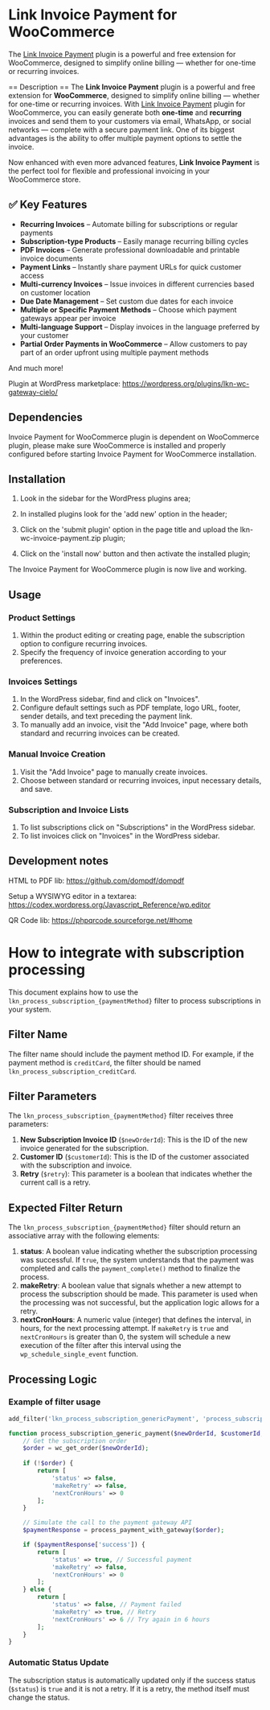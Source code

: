 # Link Invoice Payment for WooCommerce
The [Link Invoice Payment](https://www.linknacional.com.br/wordpress/woocommerce/faturas/) plugin is a powerful and free extension for WooCommerce, designed to simplify online billing — whether for one-time or recurring invoices.

== Description ==
The **Link Invoice Payment** plugin is a powerful and free extension for **WooCommerce**, designed to simplify online billing — whether for one-time or recurring invoices. With [Link Invoice Payment](https://www.linknacional.com.br/wordpress/woocommerce/faturas/) plugin for WooCommerce, you can easily generate both **one-time** and **recurring** invoices and send them to your customers via email, WhatsApp, or social networks — complete with a secure payment link. One of its biggest advantages is the ability to offer multiple payment options to settle the invoice.

Now enhanced with even more advanced features, **Link Invoice Payment** is the perfect tool for flexible and professional invoicing in your WooCommerce store.

## ✅ Key Features

- **Recurring Invoices** – Automate billing for subscriptions or regular payments  
- **Subscription-type Products** – Easily manage recurring billing cycles  
- **PDF Invoices** – Generate professional downloadable and printable invoice documents  
- **Payment Links** – Instantly share payment URLs for quick customer access  
- **Multi-currency Invoices** – Issue invoices in different currencies based on customer location  
- **Due Date Management** – Set custom due dates for each invoice  
- **Multiple or Specific Payment Methods** – Choose which payment gateways appear per invoice  
- **Multi-language Support** – Display invoices in the language preferred by your customer  
- **Partial Order Payments in WooCommerce** – Allow customers to pay part of an order upfront using multiple payment methods

And much more!

Plugin at WordPress marketplace: https://wordpress.org/plugins/lkn-wc-gateway-cielo/

## Dependencies

Invoice Payment for WooCommerce plugin is dependent on WooCommerce plugin, please make sure WooCommerce is installed and properly configured before starting Invoice Payment for WooCommerce installation.


## Installation

1) Look in the sidebar for the WordPress plugins area;

2) In installed plugins look for the 'add new' option in the header;

3) Click on the 'submit plugin' option in the page title and upload the lkn-wc-invoice-payment.zip plugin;

4) Click on the 'install now' button and then activate the installed plugin;

The Invoice Payment for WooCommerce plugin is now live and working.

## Usage

### Product Settings

1) Within the product editing or creating page, enable the subscription option to configure recurring invoices.
2) Specify the frequency of invoice generation according to your preferences.

### Invoices Settings

1) In the WordPress sidebar, find and click on "Invoices".
2) Configure default settings such as PDF template, logo URL, footer, sender details, and text preceding the payment link.
3) To manually add an invoice, visit the "Add Invoice" page, where both standard and recurring invoices can be created.

### Manual Invoice Creation

1) Visit the "Add Invoice" page to manually create invoices.
2) Choose between standard or recurring invoices, input necessary details, and save.

### Subscription and Invoice Lists

1) To list subscriptions click on "Subscriptions" in the WordPress sidebar.
2) To list invoices click on "Invoices" in the WordPress sidebar.

## Development notes

HTML to PDF lib: https://github.com/dompdf/dompdf

Setup a WYSIWYG editor in a textarea: https://codex.wordpress.org/Javascript_Reference/wp.editor

QR Code lib: https://phpqrcode.sourceforge.net/#home

# How to integrate with subscription processing

This document explains how to use the `lkn_process_subscription_{paymentMethod}` filter to process subscriptions in your system.

## Filter Name

The filter name should include the payment method ID. For example, if the payment method is `creditCard`, the filter should be named `lkn_process_subscription_creditCard`.

## Filter Parameters

The `lkn_process_subscription_{paymentMethod}` filter receives three parameters:

1. **New Subscription Invoice ID** (`$newOrderId`): This is the ID of the new invoice generated for the subscription.
2. **Customer ID** (`$customerId`): This is the ID of the customer associated with the subscription and invoice.
3. **Retry** (`$retry`): This parameter is a boolean that indicates whether the current call is a retry.

## Expected Filter Return

The `lkn_process_subscription_{paymentMethod}` filter should return an associative array with the following elements:

1. **status**: A boolean value indicating whether the subscription processing was successful. If `true`, the system understands that the payment was completed and calls the `payment_complete()` method to finalize the process.
2. **makeRetry**: A boolean value that signals whether a new attempt to process the subscription should be made. This parameter is used when the processing was not successful, but the application logic allows for a retry.
3. **nextCronHours**: A numeric value (integer) that defines the interval, in hours, for the next processing attempt. If `makeRetry` is `true` and `nextCronHours` is greater than 0, the system will schedule a new execution of the filter after this interval using the `wp_schedule_single_event` function.

## Processing Logic

### Example of filter usage

```php
add_filter('lkn_process_subscription_genericPayment', 'process_subscription_generic_payment', 10, 3);

function process_subscription_generic_payment($newOrderId, $customerId, $retry) {
    // Get the subscription order
    $order = wc_get_order($newOrderId);
    
    if (!$order) {
        return [
            'status' => false,
            'makeRetry' => false,
            'nextCronHours' => 0
        ];
    }

    // Simulate the call to the payment gateway API
    $paymentResponse = process_payment_with_gateway($order);

    if ($paymentResponse['success']) {
        return [
            'status' => true, // Successful payment
            'makeRetry' => false,
            'nextCronHours' => 0
        ];
    } else {
        return [
            'status' => false, // Payment failed
            'makeRetry' => true, // Retry
            'nextCronHours' => 6 // Try again in 6 hours
        ];
    }
}
```

### Automatic Status Update

The subscription status is automatically updated only if the success status (`$status`) is `true` and it is not a retry. If it is a retry, the method itself must change the status.
